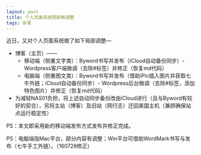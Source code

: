 ```yaml
---
layout: post
title: 个人页面系统局部微调整
tags: 杂录
---
```


近日，又对个人页面系统做了如下局部调整—

- 博客（主页）——
	- 移动端（侧重文字类）：Byword书写并发布（iCloud自动备份同步）- Wordpress客户端微调（去除#标签）并修正（恢复md代码）	  
	- 电脑端（侧重图文类）：Byword书写并发布（借助iPic插入图片并获取七牛外链；iCloud自动备份同步）- Wordpress后台微调（去除#标签，添加特色图片）并修正（恢复md代码）
- 为减轻NAS01负担，将上述自动同步备份改由iCloud进行（且与Byword有较好的契合），另将主站（博客）及旧站（网行志）迁回美国主机（兼顾确保站点运行稳定性）

PS：本文即采用新的移动端发布方式发布并修正完成。

PS：电脑端指Mac平台，部分内容有调整；Win平台可借助WordMark书写与发布（七牛手工外链）。（160728修正）

